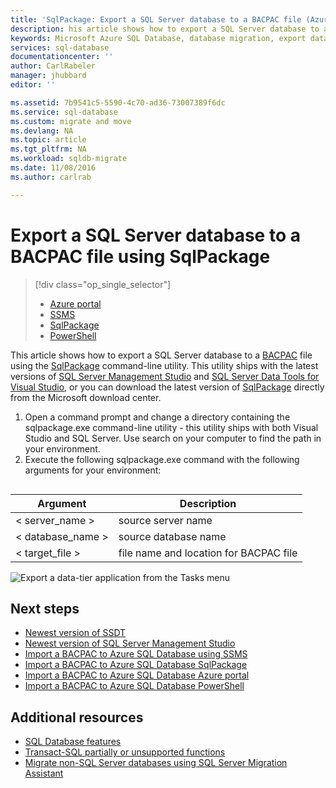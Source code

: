 ```yaml
---
title: 'SqlPackage: Export a SQL Server database to a BACPAC file (Azure) | Microsoft Docs'
description: his article shows how to export a SQL Server database to a BACPAC file using the SqlPackage command-line utility.
keywords: Microsoft Azure SQL Database, database migration, export database, export BACPAC file, sqlpackage
services: sql-database
documentationcenter: ''
author: CarlRabeler
manager: jhubbard
editor: ''

ms.assetid: 7b9541c5-5590-4c70-ad36-73007389f6dc
ms.service: sql-database
ms.custom: migrate and move
ms.devlang: NA
ms.topic: article
ms.tgt_pltfrm: NA
ms.workload: sqldb-migrate
ms.date: 11/08/2016
ms.author: carlrab

---
```

# Export a SQL Server database to a BACPAC file using SqlPackage
> [!div class="op_single_selector"]
> * [Azure portal](sql-database-export.md)
> * [SSMS](sql-database-cloud-migrate-compatible-export-bacpac-ssms.md)
> * [SqlPackage](sql-database-cloud-migrate-compatible-export-bacpac-sqlpackage.md)
> * [PowerShell](sql-database-export-powershell.md)
> 

This article shows how to export a SQL Server database to a [BACPAC](https://msdn.microsoft.com/library/ee210546.aspx#Anchor_4) file using the [SqlPackage](https://msdn.microsoft.com/library/hh550080.aspx) command-line utility. This utility ships with the latest versions of [SQL Server Management Studio](https://msdn.microsoft.com/library/mt238290.aspx) and [SQL Server Data Tools for Visual Studio](https://msdn.microsoft.com/library/mt204009.aspx), or you can download the latest version of [SqlPackage](https://www.microsoft.com/download/details.aspx?id=53876) directly from the Microsoft download center.

1. Open a command prompt and change a directory containing the sqlpackage.exe command-line utility - this utility ships with both Visual Studio and SQL Server. Use search on your computer to find the path in your environment.
2. Execute the following sqlpackage.exe command with the following arguments for your environment:
   
```    sqlpackage.exe /Action:Export /ssn:< server_name > /sdn:< database_name > /tf:< target_file >
```
   
   | Argument | Description |
   | --- | --- |
   | < server_name > |source server name |
   | < database_name > |source database name |
   | < target_file > |file name and location for BACPAC file |
   
   ![Export a data-tier application from the Tasks menu](./media/sql-database-cloud-migrate/TestForCompatibilityUsingSQLPackage01b.png)

## Next steps
* [Newest version of SSDT](https://msdn.microsoft.com/library/mt204009.aspx)
* [Newest version of SQL Server Management Studio](https://msdn.microsoft.com/library/mt238290.aspx)
* [Import a BACPAC to Azure SQL Database using SSMS](sql-database-cloud-migrate-compatible-import-bacpac-ssms.md)
* [Import a BACPAC to Azure SQL Database SqlPackage](sql-database-cloud-migrate-compatible-import-bacpac-sqlpackage.md)
* [Import a BACPAC to Azure SQL Database Azure portal](sql-database-import.md)
* [Import a BACPAC to Azure SQL Database PowerShell](sql-database-import-powershell.md)

## Additional resources
* [SQL Database features](sql-database-features.md)
* [Transact-SQL partially or unsupported functions](sql-database-transact-sql-information.md)
* [Migrate non-SQL Server databases using SQL Server Migration Assistant](http://blogs.msdn.com/b/ssma/)

